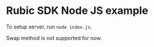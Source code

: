 # Rubic SDK Node JS example

To setup server, run `node index.js`.

Swap method is not supported for now.
